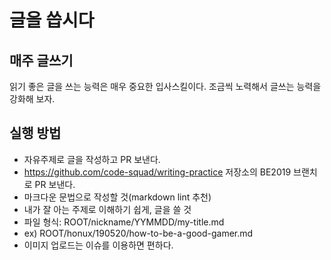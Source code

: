 # 글을 씁시다 

## 매주 글쓰기 

읽기 좋은 글을 쓰는 능력은 매우 중요한 입사스킬이다. 조금씩 노력해서 글쓰는 능력을 강화해 보자.

## 실행 방법

- 자유주제로 글을 작성하고 PR 보낸다.
- https://github.com/code-squad/writing-practice 저장소의 BE2019 브랜치로 PR 보낸다.
- 마크다운 문법으로 작성할 것(markdown lint 추천)
- 내가 잘 아는 주제로 이해하기 쉽게, 글을 쓸 것
- 파일 형식: ROOT/nickname/YYMMDD/my-title.md
- ex) ROOT/honux/190520/how-to-be-a-good-gamer.md
- 이미지 업로드는 이슈를 이용하면 편하다.

